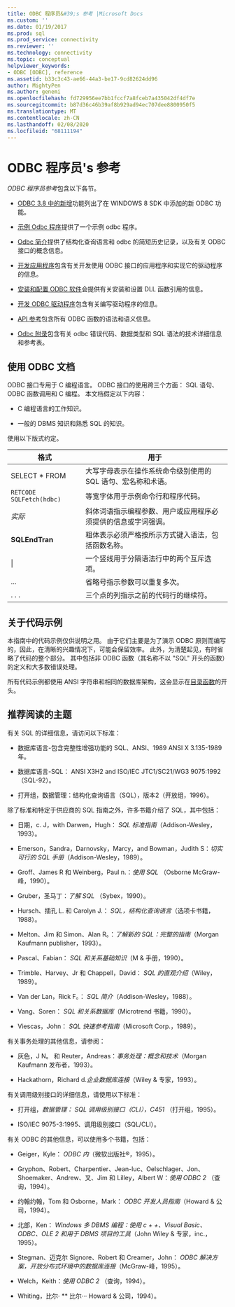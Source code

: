 ```yaml
---
title: ODBC 程序员&#39;s 参考 |Microsoft Docs
ms.custom: ''
ms.date: 01/19/2017
ms.prod: sql
ms.prod_service: connectivity
ms.reviewer: ''
ms.technology: connectivity
ms.topic: conceptual
helpviewer_keywords:
- ODBC [ODBC], reference
ms.assetid: b33c3c43-ae66-44a3-be17-9cd82624dd96
author: MightyPen
ms.author: genemi
ms.openlocfilehash: fd729956ee7bb1fccf7a8fceb7a435042df4df7e
ms.sourcegitcommit: b87d36c46b39af8b929ad94ec707dee8800950f5
ms.translationtype: MT
ms.contentlocale: zh-CN
ms.lasthandoff: 02/08/2020
ms.locfileid: "68111194"
---
```

# <a name="odbc-programmer39s-reference"></a>ODBC 程序员&#39;s 参考
*ODBC 程序员参考*包含以下各节。  
  
-   [ODBC 3.8 中的新增](../../odbc/reference/what-s-new-in-odbc-3-8.md)功能列出了在 WINDOWS 8 SDK 中添加的新 ODBC 功能。  
  
-   [示例 Odbc 程序](../../odbc/reference/sample-odbc-program.md)提供了一个示例 odbc 程序。  
  
-   [Odbc 简介](../../odbc/reference/introduction-to-odbc.md)提供了结构化查询语言和 odbc 的简短历史记录，以及有关 ODBC 接口的概念信息。  
  
-   [开发应用程序](../../odbc/reference/develop-app/developing-applications.md)包含有关开发使用 ODBC 接口的应用程序和实现它的驱动程序的信息。  
  
-   [安装和配置 ODBC 软件](../../odbc/reference/install/installing-and-configuring-the-odbc-software.md)会提供有关安装和设置 DLL 函数引用的信息。  
  
-   [开发 ODBC 驱动程序](../../odbc/reference/develop-driver/developing-an-odbc-driver.md)包含有关编写驱动程序的信息。  
  
-   [API 参考](../../odbc/reference/syntax/odbc-reference.md)包含所有 ODBC 函数的语法和语义信息。  
  
-   [Odbc 附录](../../odbc/reference/appendixes/odbc-appendixes.md)包含有关 odbc 错误代码、数据类型和 SQL 语法的技术详细信息和参考表。  
  
## <a name="working-with-the-odbc-documentation"></a>使用 ODBC 文档  
 ODBC 接口专用于 C 编程语言。 ODBC 接口的使用跨三个方面： SQL 语句、ODBC 函数调用和 C 编程。 本文档假定以下内容：  
  
-   C 编程语言的工作知识。  
  
-   一般的 DBMS 知识和熟悉 SQL 的知识。  
  
 使用以下版式约定。  
  
|格式|用于|  
|------------|--------------|  
|SELECT * FROM|大写字母表示在操作系统命令级别使用的 SQL 语句、宏名称和术语。|  
|`RETCODE SQLFetch(hdbc)`|等宽字体用于示例命令行和程序代码。|  
|*实际*|斜体词语指示编程参数、用户或应用程序必须提供的信息或字词强调。|  
|**SQLEndTran**|粗体表示必须严格按所示方式键入语法，包括函数名称。|  
|&#124;|一个竖线用于分隔语法行中的两个互斥选项。|  
|...|省略号指示参数可以重复多次。|  
|. . .|三个点的列指示之前的代码行的继续符。|  
  
## <a name="about-the-code-examples"></a>关于代码示例  
 本指南中的代码示例仅供说明之用。 由于它们主要是为了演示 ODBC 原则而编写的，因此，在清晰的兴趣情况下，可能会保留效率。 此外，为清楚起见，有时省略了代码的整个部分。 其中包括非 ODBC 函数（其名称不以 "SQL" 开头的函数）的定义和大多数错误处理。  
  
 所有代码示例都使用 ANSI 字符串和相同的数据库架构，这会显示在[目录函数](../../odbc/reference/develop-app/catalog-functions.md)的开头。  
  
## <a name="recommended-reading"></a>推荐阅读的主题  
 有关 SQL 的详细信息，请访问以下标准：  
  
-   数据库语言-包含完整性增强功能的 SQL、ANSI、1989 ANSI X 3.135-1989 年。  
  
-   数据库语言-SQL： ANSI X3H2 and ISO/IEC JTC1/SC21/WG3 9075:1992 （SQL-92）。  
  
-   打开组，数据管理：结构化查询语言（SQL），版本2（开放组，1996）。  
  
 除了标准和特定于供应商的 SQL 指南之外，许多书籍介绍了 SQL，其中包括：  
  
-   日期，c. J，with Darwen，Hugh： *SQL 标准指南*（Addison-Wesley，1993）。  
  
-   Emerson，Sandra，Darnovsky，Marcy，and Bowman，Judith S：*切实可行的 SQL 手册*（Addison-Wesley，1989）。  
  
-   Groff、James R 和 Weinberg，Paul n.：*使用 SQL* （Osborne McGraw-峰，1990）。  
  
-   Gruber，圣马丁：*了解 SQL* （Sybex，1990）。  
  
-   Hursch、插孔 L. 和 Carolyn J.： *SQL，结构化查询语言*（选项卡书籍，1988）。  
  
-   Melton、Jim 和 Simon、Alan R。：*了解新的 SQL：完整的指南*（Morgan Kaufmann publisher，1993）。  
  
-   Pascal、Fabian： *SQL 和关系基础知识*（M & 手册，1990）。  
  
-   Trimble、Harvey、Jr 和 Chappell，David： *SQL 的直观介绍*（Wiley，1989）。  
  
-   Van der Lan，Rick F。： *SQL 简介*（Addison-Wesley，1988）。  
  
-   Vang、Soren： *SQL 和关系数据库*（Microtrend 书籍，1990）。  
  
-   Viescas，John： *SQL 快速参考指南*（Microsoft Corp.，1989）。  
  
 有关事务处理的其他信息，请参阅：  
  
-   灰色，J N。 和 Reuter，Andreas：*事务处理：概念和技术*（Morgan Kaufmann 发布者，1993）。  
  
-   Hackathorn，Richard d.*企业数据库连接*（Wiley & 专家，1993）。  
  
 有关调用级别接口的详细信息，请使用以下标准：  
  
-   打开组，*数据管理： SQL 调用级别接口（CLI），C451* （打开组，1995）。  
  
-   ISO/IEC 9075-3:1995、调用级别接口（SQL/CLI）。  
  
 有关 ODBC 的其他信息，可以使用多个书籍，包括：  
  
-   Geiger，Kyle： *ODBC 内*（微软出版社®，1995）。  
  
-   Gryphon、Robert、Charpentier、Jean-luc、Oelschlager、Jon、Shoemaker、Andrew、叉、Jim 和 Lilley，Albert W：*使用 ODBC 2* （查询，1994）。  
  
-   约翰约翰，Tom 和 Osborne，Mark： *ODBC 开发人员指南*（Howard & 公司，1994）。  
  
-   北部，Ken： *Windows 多 DBMS 编程：使用 c + +、Visual Basic、ODBC、OLE 2 和用于 DBMS 项目的工具*（John Wiley & 专家，inc.，1995）。  
  
-   Stegman、迈克尔 Signore、Robert 和 Creamer，John： *ODBC 解决方案，开放分布式环境中的数据库连接*（McGraw-峰，1995）。  
  
-   Welch，Keith：*使用 ODBC 2* （查询，1994）。  
  
-   Whiting，比尔· ** 比尔··· Howard & 公司，1994）。
